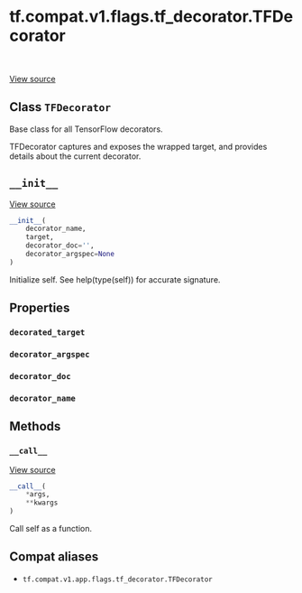 <div itemscope itemtype="http://developers.google.com/ReferenceObject">
<meta itemprop="name" content="tf.compat.v1.flags.tf_decorator.TFDecorator" />
<meta itemprop="path" content="Stable" />
<meta itemprop="property" content="decorated_target"/>
<meta itemprop="property" content="decorator_argspec"/>
<meta itemprop="property" content="decorator_doc"/>
<meta itemprop="property" content="decorator_name"/>
<meta itemprop="property" content="__call__"/>
<meta itemprop="property" content="__init__"/>
</div>

# tf.compat.v1.flags.tf_decorator.TFDecorator

<!-- Insert buttons and diff -->

<table class="tfo-notebook-buttons tfo-api" align="left">
</table>

<a target="_blank" href="/code/stable/tensorflow/python/util/tf_decorator.py">View source</a>



## Class `TFDecorator`

Base class for all TensorFlow decorators.



<!-- Placeholder for "Used in" -->

TFDecorator captures and exposes the wrapped target, and provides details
about the current decorator.

<h2 id="__init__"><code>__init__</code></h2>

<a target="_blank" href="/code/stable/tensorflow/python/util/tf_decorator.py">View source</a>

``` python
__init__(
    decorator_name,
    target,
    decorator_doc='',
    decorator_argspec=None
)
```

Initialize self.  See help(type(self)) for accurate signature.




## Properties

<h3 id="decorated_target"><code>decorated_target</code></h3>




<h3 id="decorator_argspec"><code>decorator_argspec</code></h3>




<h3 id="decorator_doc"><code>decorator_doc</code></h3>




<h3 id="decorator_name"><code>decorator_name</code></h3>






## Methods

<h3 id="__call__"><code>__call__</code></h3>

<a target="_blank" href="/code/stable/tensorflow/python/util/tf_decorator.py">View source</a>

``` python
__call__(
    *args,
    **kwargs
)
```

Call self as a function.






## Compat aliases

* `tf.compat.v1.app.flags.tf_decorator.TFDecorator`

